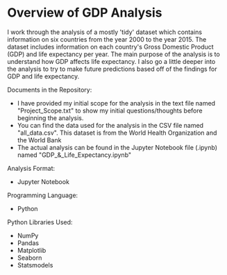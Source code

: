 # Overview of GDP Analysis
I work through the analysis of a mostly 'tidy' dataset which contains information on six countries from the year 2000 to the year 2015.  The dataset includes information on each country's Gross Domestic Product (GDP) and life expectancy per year.  The main purpose of the analysis is to understand how GDP affects life expectancy.  I also go a little deeper into the analysis to try to make future predictions based off of the findings for GDP and life expectancy.

Documents in the Repository:

- I have provided my initial scope for the analysis in the text file named "Project_Scope.txt" to show my initial questions/thoughts before beginning the analysis.
- You can find the data used for the analysis in the CSV file named "all_data.csv".  This dataset is from the World Health Organization and the World Bank
- The actual analysis can be found in the Jupyter Notebook file (.ipynb) named "GDP_&\_Life_Expectancy.ipynb"

Analysis Format:

- Jupyter Notebook

Programming Language:

- Python 

Python Libraries Used:

- NumPy
- Pandas
- Matplotlib
- Seaborn
- Statsmodels
